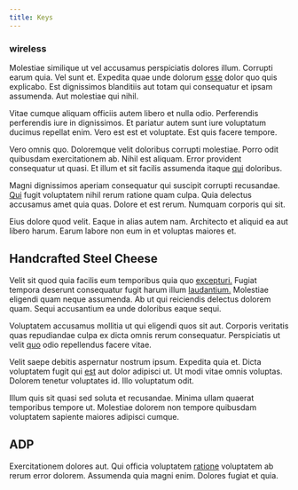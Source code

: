 ```yaml
---
title: Keys
---
```


### wireless

Molestiae similique ut vel accusamus perspiciatis dolores illum. Corrupti earum quia. Vel sunt et. Expedita quae unde dolorum [esse](/consequatur/architecto/specialist_direct.md) dolor quo quis explicabo. Est dignissimos blanditiis aut totam qui consequatur et ipsam assumenda. Aut molestiae qui nihil.

Vitae cumque aliquam officiis autem libero et nulla odio. Perferendis perferendis iure in dignissimos. Et pariatur autem sunt iure voluptatum ducimus repellat enim. Vero est est et voluptate. Est quis facere tempore.

Vero omnis quo. Doloremque velit doloribus corrupti molestiae. Porro odit quibusdam exercitationem ab. Nihil est aliquam. Error provident consequatur ut quasi. Et illum et sit facilis assumenda itaque [qui](/earum/et/planner_lesotho_loti.md) doloribus.

Magni dignissimos aperiam consequatur qui suscipit corrupti recusandae. [Qui](/facere/temporibus/consequatur/tan_handmade_ram.md) fugit voluptatem nihil rerum ratione quam culpa. Quia delectus accusamus amet quia quas. Dolore et est rerum. Numquam corporis qui sit.

Eius dolore quod velit. Eaque in alias autem nam. Architecto et aliquid ea aut libero harum. Earum labore non eum in et voluptas maiores et.

## Handcrafted Steel Cheese

Velit sit quod quia facilis eum temporibus quia quo [excepturi.](/consequatur/architecto/specialist_direct.md) Fugiat tempora deserunt consequatur fugit harum illum [laudantium.](/eos/libero/eveniet/personal_loan_account.md) Molestiae eligendi quam neque assumenda. Ab ut qui reiciendis delectus dolorem quam. Sequi accusantium ea unde doloribus eaque sequi.

Voluptatem accusamus mollitia ut qui eligendi quos sit aut. Corporis veritatis quas repudiandae culpa ex dicta omnis rerum consequatur. Perspiciatis ut velit [quo](/facere/adipisci/practical_plastic_sausages.md) odio repellendus facere vitae.

Velit saepe debitis aspernatur nostrum ipsum. Expedita quia et. Dicta voluptatem fugit qui [est](/facere/saint_lucia.md) aut dolor adipisci ut. Ut modi vitae omnis voluptas. Dolorem tenetur voluptates id. Illo voluptatum odit.

Illum quis sit quasi sed soluta et recusandae. Minima ullam quaerat temporibus tempore ut. Molestiae dolorem non tempore quibusdam voluptatem sapiente maiores adipisci cumque.

## ADP

Exercitationem dolores aut. Qui officia voluptatem [ratione](/consequatur/back_up.md) voluptatem ab rerum error dolorem. Assumenda quia magni enim. Dolores fugiat et quia.
